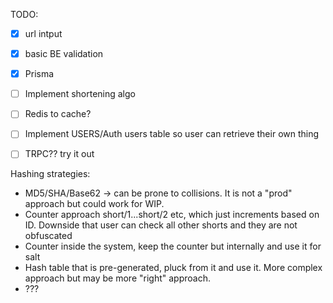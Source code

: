 TODO:

- [x] url intput
- [x] basic BE validation
- [x] Prisma

- [ ] Implement shortening algo
- [ ] Redis to cache?
- [ ] Implement USERS/Auth users table so user can retrieve their own thing
- [ ] TRPC?? try it out

Hashing strategies:

- MD5/SHA/Base62 -> can be prone to collisions. It is not a "prod" approach but could work for WIP.
- Counter approach short/1...short/2 etc, which just increments based on ID. Downside that user can check all other shorts and they are not obfuscated
- Counter inside the system, keep the counter but internally and use it for salt
- Hash table that is pre-generated, pluck from it and use it. More complex approach but may be more "right" approach.
- ???
